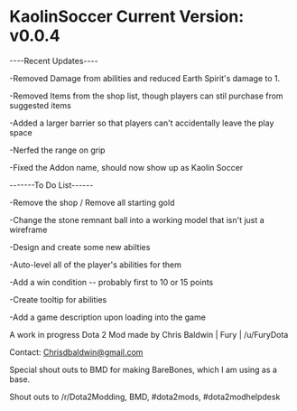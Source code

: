 KaolinSoccer
Current Version: v0.0.4
=========================

----Recent Updates----

-Removed Damage from abilities and reduced Earth Spirit's damage to 1.

-Removed Items from the shop list, though players can stil purchase from suggested items

-Added a larger barrier so that players can't accidentally leave the play space

-Nerfed the range on grip

-Fixed the Addon name, should now show up as Kaolin Soccer


-------To Do List------
  
-Remove the shop / Remove all starting gold

-Change the stone remnant ball into a working model that isn't just a wireframe

-Design and create some new abilties

-Auto-level all of the player's abilities for them

-Add a win condition -- probably first to 10 or 15 points

-Create tooltip for abilities

-Add a game description upon loading into the game



A work in progress Dota 2 Mod made by Chris Baldwin | Fury | /u/FuryDota

Contact: Chrisdbaldwin@gmail.com

Special shout outs to BMD for making BareBones, which I am using as a base. 

Shout outs to /r/Dota2Modding, BMD, #dota2mods, #dota2modhelpdesk
